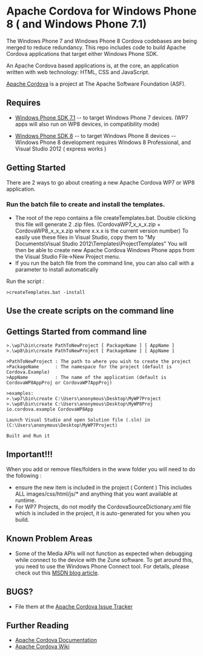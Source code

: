<!--
#
# Licensed to the Apache Software Foundation (ASF) under one
# or more contributor license agreements.  See the NOTICE file
# distributed with this work for additional information
# regarding copyright ownership.  The ASF licenses this file
# to you under the Apache License, Version 2.0 (the
# "License"); you may not use this file except in compliance
# with the License.  You may obtain a copy of the License at
# 
# http://www.apache.org/licenses/LICENSE-2.0
# 
# Unless required by applicable law or agreed to in writing,
# software distributed under the License is distributed on an
# "AS IS" BASIS, WITHOUT WARRANTIES OR CONDITIONS OF ANY
#  KIND, either express or implied.  See the License for the
# specific language governing permissions and limitations
# under the License.
#
-->


Apache Cordova for Windows Phone 8 ( and Windows Phone 7.1)
===

The Windows Phone 7 and Windows Phone 8 Cordova codebases are being merged to reduce redundancy.  This repo includes code to build Apache Cordova applications that target either Windows Phone SDK.

An Apache Cordova based applications is, at the core, an application written with web technology: HTML, CSS and JavaScript.

[Apache Cordova][] is a project at The Apache Software Foundation (ASF).

Requires
---

- [Windows Phone SDK 7.1][]
-- to target Windows Phone 7 devices. (WP7 apps will also run on WP8 devices, in compatibility mode) 

- [Windows Phone SDK 8][]
-- to target Windows Phone 8 devices
-- Windows Phone 8 development requires Windows 8 Professional, and Visual Studio 2012 ( express works )


Getting Started 
---

There are 2 ways to go about creating a new Apache Cordova WP7 or WP8 application.

### Run the batch file to create and install the templates.


- The root of the repo contains a file createTemplates.bat.  Double clicking this file will generate 2 .zip files. (CordovaWP7_x_x_x.zip + CordovaWP8_x_x_x.zip where x.x.x is the current version number)  To easily use these files in Visual Studio, copy them to 
"My Documents\Visual Studio 2012\Templates\ProjectTemplates\" You will then be able to create new Apache Cordova Windows Phone apps from the Visual Studio File->New Project menu.
- If you run the batch file from the command line, you can also call with a parameter to install automatically

Run the script :

    >createTemplates.bat -install

## Use the create scripts on the command line

Gettings Started from command line
---

    >.\wp7\bin\create PathToNewProject [ PackageName ] [ AppName ]
    >.\wp8\bin\create PathToNewProject [ PackageName ] [ AppName ]

    >PathToNewProject : The path to where you wish to create the project
    >PackageName      : The namespace for the project (default is Cordova.Example)
    >AppName          : The name of the application (default is CordovaWP8AppProj or CordovaWP7AppProj)

    >examples:
    >.\wp7\bin\create C:\Users\anonymous\Desktop\MyWP7Project
    >.\wp8\bin\create C:\Users\anonymous\Desktop\MyWP8Proj io.cordova.example CordovaWP8App

    Launch Visual Studio and open Solution file (.sln) in (C:\Users\anonymous\Desktop\MyWP7Project)

    Built and Run it

Important!!!
---

When you add or remove files/folders in the www folder you will need to do the following :

- ensure the new item is included in the project ( Content ) This includes ALL images/css/html/js/* and anything that you want available at runtime.
- For WP7 Projects, do not modify the CordovaSourceDictionary.xml file which is included in the project, it is auto-generated for you when you build.


Known Problem Areas
---

- Some of the Media APIs will not function as expected when debugging while connect to the device with the Zune software. To get around this, you need to use the Windows Phone Connect tool. For details, please check out this [MSDN blog article][Tips for debugging WP7 media apps with WPConnect].


BUGS?
-----

- File them at the [Apache Cordova Issue Tracker][]


Further Reading
---

- [Apache Cordova Documentation][]
- [Apache Cordova Wiki][]

[Windows Phone SDK 7.1]: http://www.microsoft.com/en-us/download/details.aspx?id=27570 "Download Windows Phone SDK 7"
[Windows Phone SDK 8]: http://www.microsoft.com/en-us/download/details.aspx?id=35471 "Download Windows Phone SDK 8"
[Tips for debugging WP7 media apps with WPConnect]: http://blogs.msdn.com/b/jaimer/archive/2010/11/03/tips-for-debugging-wp7-media-apps-with-wpconnect.aspx "Tips for debugging WP7 media apps with WPConnect"

[Apache Cordova]: http://cordova.io "Apache Cordova"
[Apache Cordova Issue Tracker]: https://issues.apache.org/jira/browse/CB "Apache Cordova Issue Tracker"
[Apache Cordova Documentation]: http://cordova.io/docs "Apache Cordova Documentation"
[Apache Cordova Wiki]: http://wiki.apache.org/cordova "Apache Cordova Wiki"

